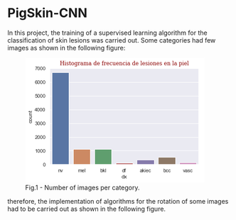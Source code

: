 # PigSkin-CNN

In this project, the training of a supervised learning algorithm for the classification of skin lesions was carried out. Some categories had few images as shown in the following figure: 

<div class='container'>
  <figure>
    <img src= 'https://github.com/Luisbaduy97/PigSkin-CNN/blob/master/histo_original.png'>
    <figcaption>Fig.1 - Number of images per category.</figcaption>
  </figure> 
</div>


therefore, the implementation of algorithms for the rotation of some images had to be carried out as shown in the following figure.
